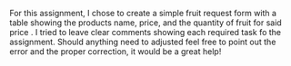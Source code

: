 For this assignment, I chose to create a simple fruit request form with a table showing the products name, price, and the
quantity of fruit for said price . I tried to leave clear comments showing each required task fo the assignment. Should
anything need to adjusted feel free to point out the error and the proper correction, it would be a great help!
